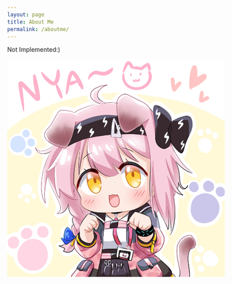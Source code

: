 ```yaml
---
layout: page
title: About Me
permalink: /aboutme/
---
```


Not Implemented:)

![spark](_images/spark.jpg)
